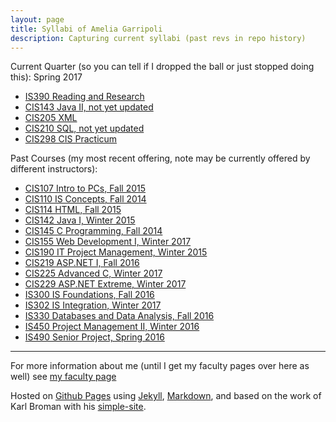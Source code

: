 ```yaml
---
layout: page
title: Syllabi of Amelia Garripoli
description: Capturing current syllabi (past revs in repo history)
---
```



Current Quarter (so you can tell if I dropped the ball or just stopped doing this): Spring 2017

- [IS390 Reading and Research](IS390.html) 
- [CIS143 Java II, not yet updated](CIS143.html) 
- [CIS205 XML](CIS205.html)
- [CIS210 SQL, not yet updated](CIS210.html) 
- [CIS298 CIS Practicum](CIS298.html)

Past Courses (my most recent offering, note may be currently offered by different instructors):

- [CIS107 Intro to PCs, Fall 2015](archive/2015_Fall_CIS_107_Item_2152_Syllabus.html)
- [CIS110 IS Concepts, Fall 2014](archive/2014_Fall_CIS_110_Syllabus_Garripoli.htm) 
- [CIS114 HTML, Fall 2015](archive/2015_Fall_CIS_114_Item_2170_Syllabus.html)
- [CIS142 Java I, Winter 2015](archive/2015_Winter_CIS_142_Syllabus_Garripoli.html)
- [CIS145 C Programming, Fall 2014](archive/2014_Fall_CIS_145_Syllabus_Garripoli.html)
- [CIS155 Web Development I, Winter 2017](CIS155.html)
- [CIS190 IT Project Management, Winter 2015](archive/2015_Winter_CIS_190_Syllabus_Garripoli.html)
- [CIS219 ASP.NET I, Fall 2016](CIS219.html)
- [CIS225 Advanced C, Winter 2017](CIS225.html)
- [CIS229 ASP.NET Extreme, Winter 2017](CIS229.html)
- [IS300 IS Foundations, Fall 2016](archive/2016_Fall_IS300_Item_2250_2251_syllabus_v0.pdf) 
- [IS302 IS Integration, Winter 2017](IS302.html)
- [IS330 Databases and Data Analysis, Fall 2016](IS330.html) 
- [IS450 Project Management II, Winter 2016](archive/2016_Winter_IS_450_Syllabus_Garripoli.pdf)
- [IS490 Senior Project, Spring 2016](archive/2016_Spring_IS_490_Syllabus_Garripoli_Becker.html) 


---

For more information about me (until I get my faculty pages over here as well) see [my faculty page](http://faculty.olympic.edu/agarripoli)


Hosted on 
[Github Pages](http://pages.github.com) using
[Jekyll](http://jekyllrb.com/), 
[Markdown](https://daringfireball.net/projects/markdown/), and
based on the work of Karl Broman with his
[simple-site](http://kbromain.gitpage.io/simple-site).
